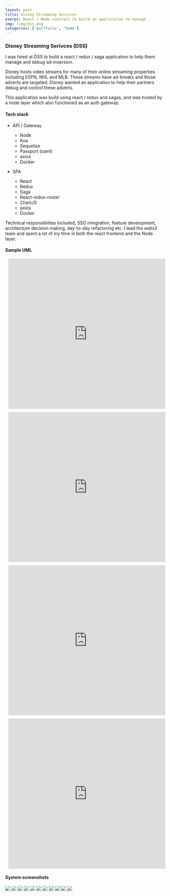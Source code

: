 ```yaml
---
layout: post
title: Disney Streaming Services
exerpt: React / Node contract to build an applicaiton to manage
img: /img/dss.png
categories: ['portfolio', 'home']
---
```


### Disney Streaming Serivces (DSS)
I was hired at DSS to build a react / redux / saga application to help them manage and debug ad-insersion.

Disney hosts video streams for many of their online streaming properties including ESPN, NHL and MLB. These streams have ad-breaks and those adverts are targeted. Disney wanted an application to help their partners debug and control these adverts.

This application was build using react / redux and sagas, and was hosted by a node layer which also functioned as an auth gateway.

#### Tech stack

- API / Gateway
  - Node
  - Koa
  - Sequelize
  - Passport (saml)
  - axios
  - Docker

- SPA
  - React
  - Redux
  - Saga
  - React-redux-router
  - ChartJS
  - axios
  - Docker

Technical responsibilites included, SSO integration, feature development, architecture decision making, day-to-day refactoring etc. I lead the webUI team and spent a lot of my time in both  the react frontend and the Node layer.

#### Sample UML
<div style="width: 100%; height: 480px; margin: 10px; position: relative;"><iframe allowfullscreen frameborder="0" style="width:100%; height:480px" src="https://www.lucidchart.com/documents/embeddedchart/7d75ead1-2a0c-46c8-a1a5-5a63fd6ae2eb" id="pcUaCzKj9C31"></iframe></div>

<div style="width: 100%; height: 480px; margin: 10px; position: relative;"><iframe allowfullscreen frameborder="0" style="width:100%; height:480px" src="https://www.lucidchart.com/documents/embeddedchart/921e8469-df5e-4b1e-83c8-e0d069d761b6" id="9lUarhRFSbTK"></iframe></div>

<div style="width: 100%; height: 480px; margin: 10px; position: relative;"><iframe allowfullscreen frameborder="0" style="width:100%; height:480px" src="https://www.lucidchart.com/documents/embeddedchart/97bf7520-4e3e-44b7-8b22-9a6bbacad823" id=".mUaZiQTaFfJ"></iframe></div>

<div style="width: 100%; height: 480px; margin: 10px; position: relative;"><iframe allowfullscreen frameborder="0" style="width:100%; height:480px" src="https://www.lucidchart.com/documents/embeddedchart/365b9478-d189-47eb-9811-3159602f06d4" id="esUaKq.kxpZe"></iframe></div>

#### System screenshots
![](/img/disney/img-2019-04-03-125241.png)
![](/img/disney/img-2019-04-03-125303.png)
![](/img/disney/img-2019-04-03-125330.png)
![](/img/disney/img-2019-04-03-125357.png)
![](/img/disney/img-2019-04-03-125418.png)
![](/img/disney/img-2019-04-03-125436.png)
![](/img/disney/img-2019-04-03-125456.png)
![](/img/disney/img-2019-04-03-125513.png)
![](/img/disney/img-2019-04-03-125535.png)
![](/img/disney/img-2019-04-03-125551.png)
![](/img/disney/img-2019-04-03-125624.png)

